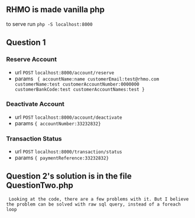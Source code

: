 ## RHMO is made vanilla php

to serve run ```php -S localhost:8000```

## Question 1
### Reserve Account
- url `POST` ```localhost:8000/account/reserve```
- params ``` { accountName:name
              customerEmail:test@rhmo.com
              customerName:test
              customerAccountNumber:0000000
              customerBankCode:test
              customerAccountNames:test
             }```

### Deactivate Account
- url `POST` ```localhost:8000/account/deactivate```
- params ```{ accountNumber:33232832}```

### Transaction Status
- url `POST` ```localhost:8000/transaction/status```
- params ```{ paymentReference:33232832}```



## Question 2's solution is in the file QuestionTwo.php
``` Looking at the code, there are a few problems with it. But I believe the problem can be solved with raw sql query, instead of a foreach loop```

